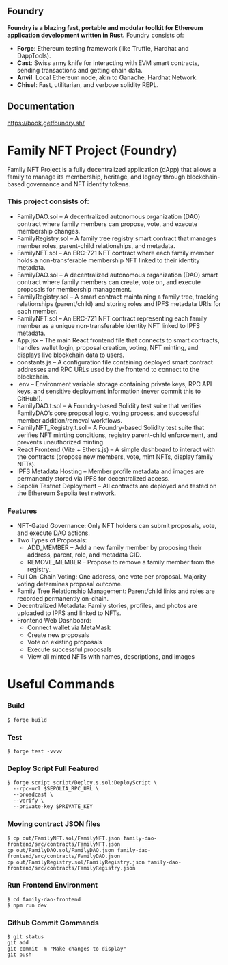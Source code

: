 ## Foundry
**Foundry is a blazing fast, portable and modular toolkit for Ethereum application development written in Rust.**
Foundry consists of:
-   **Forge**: Ethereum testing framework (like Truffle, Hardhat and DappTools).
-   **Cast**: Swiss army knife for interacting with EVM smart contracts, sending transactions and getting chain data.
-   **Anvil**: Local Ethereum node, akin to Ganache, Hardhat Network.
-   **Chisel**: Fast, utilitarian, and verbose solidity REPL.
## Documentation
https://book.getfoundry.sh/

# Family NFT Project (Foundry)

Family NFT Project is a fully decentralized application (dApp) that allows a family to manage its membership, heritage, and legacy through blockchain-based governance and NFT identity tokens.

### This project consists of:

- FamilyDAO.sol – A decentralized autonomous organization (DAO) contract where family members can propose, vote, and execute membership changes.
- FamilyRegistry.sol – A family tree registry smart contract that manages member roles, parent-child relationships, and metadata.
- FamilyNFT.sol – An ERC-721 NFT contract where each family member holds a non-transferable membership NFT linked to their identity metadata.
- FamilyDAO.sol – A decentralized autonomous organization (DAO) smart contract where family members can create, vote on, and execute proposals for membership management.
- FamilyRegistry.sol – A smart contract maintaining a family tree, tracking relationships (parent/child) and storing roles and IPFS metadata URIs for each member.
- FamilyNFT.sol – An ERC-721 NFT contract representing each family member as a unique non-transferable identity NFT linked to IPFS metadata.
- App.jsx – The main React frontend file that connects to smart contracts, handles wallet login, proposal creation, voting, NFT minting, and displays live blockchain data to users.
- constants.js – A configuration file containing deployed smart contract addresses and RPC URLs used by the frontend to connect to the blockchain.
- .env – Environment variable storage containing private keys, RPC API keys, and sensitive deployment information (never commit this to GitHub!).
- FamilyDAO.t.sol – A Foundry-based Solidity test suite that verifies FamilyDAO’s core proposal logic, voting process, and successful member addition/removal workflows.
- FamilyNFT_Registry.t.sol – A Foundry-based Solidity test suite that verifies NFT minting conditions, registry parent-child enforcement, and prevents unauthorized minting.
- React Frontend (Vite + Ethers.js) – A simple dashboard to interact with the contracts (propose new members, vote, mint NFTs, display family NFTs).
- IPFS Metadata Hosting – Member profile metadata and images are permanently stored via IPFS for decentralized access.
- Sepolia Testnet Deployment – All contracts are deployed and tested on the Ethereum Sepolia test network.

### Features

- NFT-Gated Governance: Only NFT holders can submit proposals, vote, and execute DAO actions.
- Two Types of Proposals:
    - ADD_MEMBER – Add a new family member by proposing their address, parent, role, and metadata CID.
    - REMOVE_MEMBER – Propose to remove a family member from the registry.
- Full On-Chain Voting: One address, one vote per proposal. Majority voting determines proposal outcome.
- Family Tree Relationship Management: Parent/child links and roles are recorded permanently on-chain.
- Decentralized Metadata: Family stories, profiles, and photos are uploaded to IPFS and linked to NFTs.
- Frontend Web Dashboard:
    - Connect wallet via MetaMask
    - Create new proposals
    - Vote on existing proposals
    - Execute successful proposals
    - View all minted NFTs with names, descriptions, and images

# Useful Commands 
### Build

```shell
$ forge build
```

### Test

```shell
$ forge test -vvvv
```

### Deploy Script Full Featured

```shell
$ forge script script/Deploy.s.sol:DeployScript \
  --rpc-url $SEPOLIA_RPC_URL \
  --broadcast \
  --verify \
  --private-key $PRIVATE_KEY 
```

### Moving contract JSON files 

```shell
$ cp out/FamilyNFT.sol/FamilyNFT.json family-dao-frontend/src/contracts/FamilyNFT.json
cp out/FamilyDAO.sol/FamilyDAO.json family-dao-frontend/src/contracts/FamilyDAO.json
cp out/FamilyRegistry.sol/FamilyRegistry.json family-dao-frontend/src/contracts/FamilyRegistry.json
```

### Run Frontend Environment 

```shell
$ cd family-dao-frontend 
$ npm run dev
```

### Github Commit Commands 

```shell
$ git status
git add .
git commit -m "Make changes to display"
git push
```


